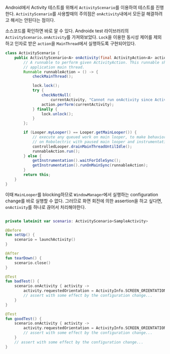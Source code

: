Android에서 Activity 테스트를 위해서 `ActivityScenario`를 이용하여 테스트를 진행한다. `ActivityScenario`를 사용할때의 주의점은 `onActivity`내에서 모든걸 해결하려고 해서는 안된다는 점이다.

소스코드를 확인하면 바로 알 수 있다. Androidx test 라이브러리의 `ActivityScenario.onActivity`를 가져와보았다. `Lock`을 이용한 동시성 제어를 제외하고 인자로 받은 `action`을 `MainThread`에서 실행하도록 구현되어있다.

```java
class ActivityScenario {
    public ActivityScenario<A> onActivity(final ActivityAction<A> action) {
        // A runnable to perform given ActivityAction. This runnable should be invoked from the
        // application main thread.
        Runnable runnableAction = () -> {
            checkMainThread();

            lock.lock();
            try {
                checkNotNull(
                    currentActivity, "Cannot run onActivity since Activity has been destroyed already");
                action.perform(currentActivity);
            } finally {
                lock.unlock();
            }
        };

        if (Looper.myLooper() == Looper.getMainLooper()) {
            // execute any queued work on main looper, to make behavior consistent between running
            // on Robolectric with paused main looper and instrumentation
            controlledLooper.drainMainThreadUntilIdle();
            runnableAction.run();
        } else {
            getInstrumentation().waitForIdleSync();
            getInstrumentation().runOnMainSync(runnableAction);
        }
        return this;
    }
}

```

이때 `MainLooper`를 blocking하므로 `WindowManager`에서 실행하는 configuration change를 바로 실행할 수 없다. 그러므로 화면 회전에 의한 assertion을 하고 싶다면, `onActivity`를 하나로 끊어서 처리해야한다.

```kt

private lateinit var scenario: ActivityScenario<SampleActivity>

@Before
fun setUp() {
    scenario = launchActivity()
}

@After
fun tearDown() {
    scenario.close()
}

@Test
fun badTest() {
    scenario.onActivity { activity ->
        activity.requestedOrientation = ActivityInfo.SCREEN_ORIENTATION_LANDSCAPE
        // assert with some effect by the configuration change...
    }
}

@Test
fun goodTest() {
    scenario.onActivity { activity ->
        activity.requestedOrientation = ActivityInfo.SCREEN_ORIENTATION_LANDSCAPE
        // assert with some effect by the configuration change...
    }
    // assert with some effect by the configuration change...
}

```